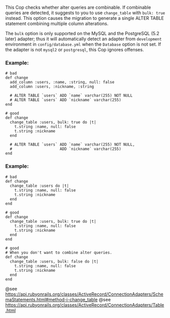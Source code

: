 This Cop checks whether alter queries are combinable.
If combinable queries are detected, it suggests to you
to use `change_table` with `bulk: true` instead.
This option causes the migration to generate a single
ALTER TABLE statement combining multiple column alterations.

The `bulk` option is only supported on the MySQL and
the PostgreSQL (5.2 later) adapter; thus it will
automatically detect an adapter from `development` environment
in `config/database.yml` when the `Database` option is not set.
If the adapter is not `mysql2` or `postgresql`,
this Cop ignores offenses.

### Example:
    # bad
    def change
      add_column :users, :name, :string, null: false
      add_column :users, :nickname, :string

      # ALTER TABLE `users` ADD `name` varchar(255) NOT NULL
      # ALTER TABLE `users` ADD `nickname` varchar(255)
    end

    # good
    def change
      change_table :users, bulk: true do |t|
        t.string :name, null: false
        t.string :nickname
      end

      # ALTER TABLE `users` ADD `name` varchar(255) NOT NULL,
      #                     ADD `nickname` varchar(255)
    end

### Example:
    # bad
    def change
      change_table :users do |t|
        t.string :name, null: false
        t.string :nickname
      end
    end

    # good
    def change
      change_table :users, bulk: true do |t|
        t.string :name, null: false
        t.string :nickname
      end
    end

    # good
    # When you don't want to combine alter queries.
    def change
      change_table :users, bulk: false do |t|
        t.string :name, null: false
        t.string :nickname
      end
    end

@see https://api.rubyonrails.org/classes/ActiveRecord/ConnectionAdapters/SchemaStatements.html#method-i-change_table
@see https://api.rubyonrails.org/classes/ActiveRecord/ConnectionAdapters/Table.html